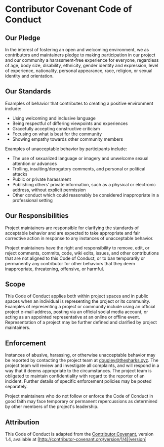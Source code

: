 # Contributor Covenant Code of Conduct 
 
## Our Pledge 
 
In the interest of fostering an open and welcoming environment, we as contributors and maintainers pledge to making participation in our project and our community a harassment-free experience for everyone, regardless of age, body size, disability, ethnicity, gender identity and expression, level of experience, nationality, personal appearance, race, religion, or sexual identity and orientation. 
 
## Our Standards 
 
Examples of behavior that contributes to creating a positive environment include: 
 
* Using welcoming and inclusive language 
* Being respectful of differing viewpoints and experiences 
* Gracefully accepting constructive criticism 
* Focusing on what is best for the community 
* Showing empathy towards other community members 
 
Examples of unacceptable behavior by participants include: 
 
* The use of sexualized language or imagery and unwelcome sexual attention or advances 
* Trolling, insulting/derogatory comments, and personal or political attacks 
* Public or private harassment 
* Publishing others' private information, such as a physical or electronic address, without explicit permission 
* Other conduct which could reasonably be considered inappropriate in a professional setting 
 
## Our Responsibilities 
 
Project maintainers are responsible for clarifying the standards of acceptable behavior and are expected to take appropriate and fair corrective action in response to any instances of unacceptable behavior. 
 
Project maintainers have the right and responsibility to remove, edit, or reject comments, commits, code, wiki edits, issues, and other contributions that are not aligned to this Code of Conduct, or to ban temporarily or permanently any contributor for other behaviors that they deem inappropriate, threatening, offensive, or harmful. 
 
## Scope 
 
This Code of Conduct applies both within project spaces and in public spaces when an individual is representing the project or its community. Examples of representing a project or community include using an official project e-mail address, posting via an official social media account, or acting as an appointed representative at an online or offline event. Representation of a project may be further defined and clarified by project maintainers. 
 
## Enforcement 
 
Instances of abusive, harassing, or otherwise unacceptable behavior may be reported by contacting the project team at dougley@thesharks.xyz. The project team will review and investigate all complaints, and will respond in a way that it deems appropriate to the circumstances. The project team is obligated to maintain confidentiality with regard to the reporter of an incident. Further details of specific enforcement policies may be posted separately. 
 
Project maintainers who do not follow or enforce the Code of Conduct in good faith may face temporary or permanent repercussions as determined by other members of the project's leadership. 
 
## Attribution 
 
This Code of Conduct is adapted from the [Contributor Covenant][homepage], version 1.4, available at [http://contributor-covenant.org/version/1/4][version] 
 
[homepage]: http://contributor-covenant.org 
[version]: http://contributor-covenant.org/version/1/4/ 